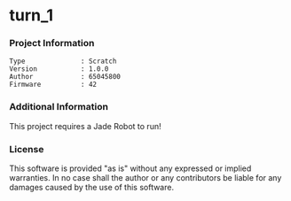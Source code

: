 turn_1
================



### Project Information
```
Type              : Scratch
Version           : 1.0.0
Author            : 65045800
Firmware          : 42
```

### Additional Information
This project requires a Jade Robot to run!

### License
This software is provided "as is" without any expressed or implied warranties.  In no case shall the author or any contributors be liable for any damages caused by the use of this software.

